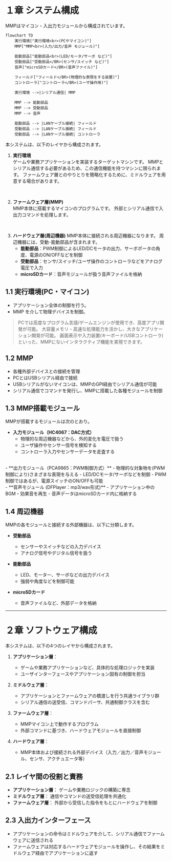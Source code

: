 # １章 システム構成
MMPはマイコン・入出力モジュールから構成されています。  

```mermaid
flowchart TD
    実行環境["実行環境<br>(PCやマイコン)"]
    MMP["MMP<br>(入力/出力/音声 モジュール)"]

    能動部品["能動部品<br>(LED/モータ/サーボ など)"]
    受動部品["受動部品</BR>(センサ/スイッチ など)"]
    音声["microSDカード</BR>(音声ファイル)"]

    フィールド["フィールド</BR>(物理的な表現をする装置)"]
    コントローラ["コントローラ</BR>(ユーザ操作用)"]

    実行環境 -->|シリアル通信| MMP

    MMP --> 能動部品
    MMP --> 受動部品
    MMP --> 音声

    能動部品 --> |LANケーブル接続| フィールド
    受動部品 --> |LANケーブル接続| フィールド
    受動部品 --> |LANケーブル接続| コントローラ
```

本システムは、以下のレイヤから構成されます。
1. **実行環境**  
ゲームや業務アプリケーションを実装するターゲットマシンです。
MMPとシリアル通信する必要があるため、この通信機能を持つマシンに限られます。
ファームウェア層とのやりとりを簡略化するために、ミドルウェアを用意する場合があります。
</br>

2. **ファームウェア層(MMP)**  
MMP本体に搭載するマイコンのプログラムです。
外部とシリアル通信で入出力コマンドを処理します。
</br>

3. **ハードウェア層(周辺機器)** 
MMP本体に接続される周辺機器になります。
周辺機器には、受動･能動部品が含まれます。
   - **能動部品**：PWM制御によるLED/DCモータの出力、サーボポータの角度、電源のON/OFFなどを制御
   - **受動部品**：センサ/スイッチ/ユーザ操作のコントローラなどをアナログ電圧で入力
   - **microSDカード**：音声モジュールが扱う音声ファイルを格納

## 1.1 **実行環境(PC・マイコン)**  
- アプリケーション全体の制御を行う。  
- MMP を介して物理デバイスを制御。
> PCでは高度なプログラム言語/ゲームエンジンが使用でき、高度アプリ開発が可能。
> 大容量メモリ・高速な処理能力を活かし、大きなアプリケーション開発が可能。
> 画面表示や入力装置(キーボード/USBコントローラ)といった、MMPにないインタラクティブ機能を実現できます。

## 1.2 **MMP**  
- 各種外部デバイスとの接続を管理
- PCとはUSBシリアル経由で接続
- USBシリアルがないマイコンは、MMPのGPI経由でシリアル通信が可能
- シリアル通信でコマンドを発行し、MMPに搭載した各種モジュールを制御

## 1.3 **MMP搭載モジュール**  
MMPが搭載するモジュールは次のとおり。

-  **入力モジュール（HC4067：DAC方式）**  
   - 物理的な周辺機器などから、外的変化を電圧で扱う
   - ユーザ操作やセンサー信号を検知する
   - コントローラ入力やセンサーデータを走査する
</br>
-  **出力モジュール（PCA9865：PWM制御方式）**  
   - 物理的な対象物を(PWM制御により)さまざまな表現を与える  
   - LED/DCモータ/サーボなどを制御
   - PWM制御ではあるが、電源スイッチのON/OFFも可能
</br>
-  **音声モジュール (DFPlayer：mp3/wav形式)**  
   - アプリケーション中のBGM・効果音を再生  
   - 音声データはmicroSDカード内に格納する

## 1.4 **周辺機器**  
MMPの各モジュールと接続する外部機器は、以下に分類します。

-  **受動部品**  
   - センサーやスイッチなどの入力デバイス
   - アナログ信号やデジタル信号を扱う

-  **能動部品**  
   - LED、モーター、サーボなどの出力デバイス  
   - 強弱や角度などを制御可能

-  **microSDカード**  
   - 音声ファイルなど、外部データを格納

---
# ２章 ソフトウェア構成

本システムは、以下の4つのレイヤから構成されます。

1. **アプリケーション層**：
   - ゲームや業務アプリケーションなど、具体的な処理ロジックを実装
   - ユーザインターフェースやアプリケーション固有の制御を担当

2. **ミドルウェア層**：
   - アプリケーションとファームウェアの橋渡しを行う共通ライブラリ群
   - シリアル通信の送受信、コマンドパーサ、共通制御クラスを含む

3. **ファームウェア層**：
   - MMPマイコン上で動作するプログラム
   - 外部コマンドに基づき、ハードウェアモジュールを直接制御

4. **ハードウェア層**：
   - MMP本体および接続される外部デバイス（入力／出力／音声モジュール、センサ、アクチュエータ等）

## 2.1 レイヤ間の役割と責務

- **アプリケーション層**：
  ゲームや業務ロジックの構築に専念
- **ミドルウェア層**：
  通信やコマンドの送受信処理を共通化
- **ファームウェア層**：
  外部から受信した指令をもとにハードウェアを制御

## 2.3 入出力インターフェース
- アプリケーションの命令はミドルウェアを介して、シリアル通信でファームウェアに送信される
- ファームウェアは対応するハードウェアモジュールを操作し、その結果をミドルウェア経由でアプリケーションに返す